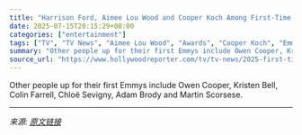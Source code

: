 ```yaml
---
title: "Harrison Ford, Aimee Lou Wood and Cooper Koch Among First-Time Emmy Nominees in Acting Categories"
date: 2025-07-15T20:15:29+08:00
categories: ["entertainment"]
tags: ["TV", "TV News", "Aimee Lou Wood", "Awards", "Cooper Koch", "Emmy Awards", "Emmy Nominations", "Emmy Nominations 2025", "emmys", "Emmys 2025", "Harrison Ford"]
summary: "Other people up for their first Emmys include Owen Cooper, Kristen Bell, Colin Farrell, Chloë Sevigny, Adam Brody and Martin Scorsese."
source_url: "https://www.hollywoodreporter.com/tv/tv-news/2025-first-time-emmy-nominees-harrison-ford-aimee-lou-wood-1236315636/"
---
```


Other people up for their first Emmys include Owen Cooper, Kristen Bell, Colin Farrell, Chloë Sevigny, Adam Brody and Martin Scorsese.

---

*来源: [原文链接](https://www.hollywoodreporter.com/tv/tv-news/2025-first-time-emmy-nominees-harrison-ford-aimee-lou-wood-1236315636/)*

